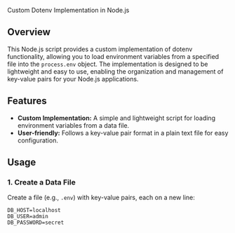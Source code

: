  Custom Dotenv Implementation in Node.js

## Overview

This Node.js script provides a custom implementation of dotenv functionality, allowing you to load environment variables from a specified file into the `process.env` object. The implementation is designed to be lightweight and easy to use, enabling the organization and management of key-value pairs for your Node.js applications.

## Features 

- **Custom Implementation:** A simple and lightweight script for loading environment variables from a data file.
- **User-friendly:** Follows a key-value pair format in a plain text file for easy configuration.

## Usage

### 1. Create a Data File

Create a file (e.g., `.env`) with key-value pairs, each on a new line:

```plaintext
DB_HOST=localhost
DB_USER=admin
DB_PASSWORD=secret
